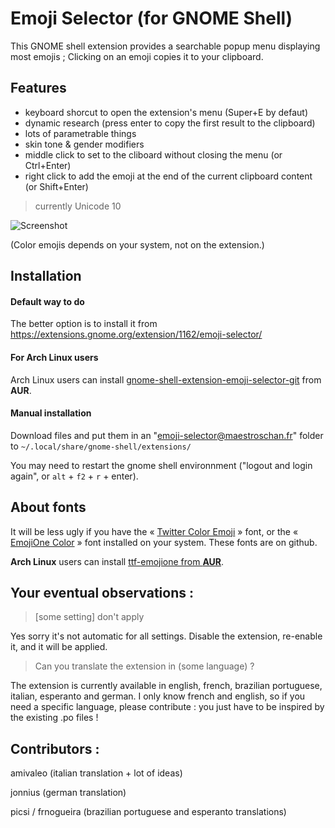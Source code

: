 # Emoji Selector (for GNOME Shell)

This GNOME shell extension provides a searchable popup menu displaying most emojis ; Clicking on an emoji copies it to your clipboard.

## Features

- keyboard shorcut to open the extension's menu (Super+E by defaut)
- dynamic research (press enter to copy the first result to the clipboard)
- lots of parametrable things
- skin tone & gender modifiers
- middle click to set to the cliboard without closing the menu (or Ctrl+Enter)
- right click to add the emoji at the end of the current clipboard content (or Shift+Enter)

>currently Unicode 10

![Screenshot](https://i.imgur.com/sSjj3vH.png)

(Color emojis depends on your system, not on the extension.)

## Installation

#### Default way to do

The better option is to install it from https://extensions.gnome.org/extension/1162/emoji-selector/

#### For Arch Linux users

Arch Linux users can install [gnome-shell-extension-emoji-selector-git](https://aur.archlinux.org/packages/gnome-shell-extension-emoji-selector-git/) from **AUR**.

#### Manual installation

Download files and put them in an "emoji-selector@maestroschan.fr" folder to `~/.local/share/gnome-shell/extensions/`

You may need to restart the gnome shell environnment ("logout and login again", or `alt` + `f2` + `r` + enter).

## About fonts

It will be less ugly if you have the « [Twitter Color Emoji](https://github.com/eosrei/twemoji-color-font/releases) » font, or the « [EmojiOne Color](https://github.com/emojione/emojione) » font installed on your system. These fonts are on github.

**Arch Linux** users can install [ttf-emojione from **AUR**](https://aur.archlinux.org/packages/ttf-emojione/).

## Your eventual observations :

> [some setting] don't apply

Yes sorry it's not automatic for all settings. Disable the extension, re-enable it, and it will be applied.

> Can you translate the extension in (some language) ?

The extension is currently available in english, french, brazilian portuguese, italian, esperanto and german. I only know french and english, so if you need a specific language, please contribute : you just have to be inspired by the existing .po files !

## Contributors :

amivaleo (italian translation + lot of ideas)

jonnius (german translation)

picsi / frnogueira (brazilian portuguese and esperanto translations)
